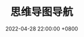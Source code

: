 ---
title: "思维导图导航"
date: 2022-04-28 22:00:00 +0800
tags: mind-map
comment: false
show_author_profile: true
show_subscribe: false
---